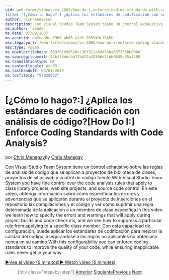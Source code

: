 ```yaml
---
uid: web-forms/videos/vs-2005/how-do-i-enforce-coding-standards-with-code-analysis
title: '[¿Cómo lo hago?:] ¿Aplica los estándares de codificación con análisis de código? | Microsoft Docs'
author: rick-anderson
description: Con Visual Studio Team System tiene un control exhaustivo sobre las reglas de análisis de código que se aplican a proyectos de biblioteca de clases, proyectos de sitios web y co de código fuente...
ms.author: riande
ms.date: 07/09/2007
ms.assetid: ab2eedbc-79b5-4b63-a1df-935940c1545b
msc.legacyurl: /web-forms/videos/vs-2005/how-do-i-enforce-coding-standards-with-code-analysis
msc.type: video
ms.openlocfilehash: 609f91090520cc36f312a68d63ba6d7356bb008d
ms.sourcegitcommit: 24b1f6decbb17bb22a45166e5fdb0845c65af498
ms.translationtype: MT
ms.contentlocale: es-ES
ms.lasthandoff: 03/01/2019
ms.locfileid: "57025632"
---
```

<a name="how-do-i-enforce-coding-standards-with-code-analysis"></a><span data-ttu-id="49199-104">[¿Cómo lo hago?:] ¿Aplica los estándares de codificación con análisis de código?</span><span class="sxs-lookup"><span data-stu-id="49199-104">[How Do I:] Enforce Coding Standards with Code Analysis?</span></span>
====================
<span data-ttu-id="49199-105">por [Chris Menegay](https://twitter.com/CMenegay)</span><span class="sxs-lookup"><span data-stu-id="49199-105">by [Chris Menegay](https://twitter.com/CMenegay)</span></span>

<span data-ttu-id="49199-106">Con Visual Studio Team System tiene un control exhaustivo sobre las reglas de análisis de código que se aplican a proyectos de biblioteca de clases, proyectos de sitios web y control de código fuente.</span><span class="sxs-lookup"><span data-stu-id="49199-106">With Visual Studio Team System you have fine control over the code analysis rules that apply to class library projects, web site projects, and source code control.</span></span> <span data-ttu-id="49199-107">En este vídeo, obtenga información sobre cómo especificar los errores y advertencias que se aplicarán durante el proyecto de inserciones en el repositorio las compilaciones y el código y ver cómo suprimir una regla determinada de la aplicación a un miembro de clase específica.</span><span class="sxs-lookup"><span data-stu-id="49199-107">In this video we learn how to specify the errors and warnings that will apply during project builds and code check ins, and we see how to suppress a particular rule from applying to a specific class member.</span></span> <span data-ttu-id="49199-108">Con esta capacidad de configuración, puede aplicar los estándares de codificación para mejorar la calidad del código, asegurándose a las reglas no aplicables no obtención nunca en su camino.</span><span class="sxs-lookup"><span data-stu-id="49199-108">With this configurability you can enforce coding standards to improve the quality of your code, while ensuring inapplicable rules never get in your way.</span></span>

[<span data-ttu-id="49199-109">&#9654;Vea el vídeo (6 minutos)</span><span class="sxs-lookup"><span data-stu-id="49199-109">&#9654; Watch video (6 minutes)</span></span>](https://channel9.msdn.com/Blogs/ASP-NET-Site-Videos/how-do-i-enforce-coding-standards-with-code-analysis)

> [!div class="step-by-step"]
> <span data-ttu-id="49199-110">[Anterior](how-do-i-set-up-distributed-load-testing-for-high-volume-tests.md)
> [Siguiente](how-do-i-use-generic-tests.md)</span><span class="sxs-lookup"><span data-stu-id="49199-110">[Previous](how-do-i-set-up-distributed-load-testing-for-high-volume-tests.md)
[Next](how-do-i-use-generic-tests.md)</span></span>
